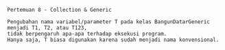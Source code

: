     Pertemuan 8 - Collection & Generic
    
    Pengubahan nama variabel/parameter T pada kelas BangunDatarGeneric 
    menjadi T1, T2, atau T123, 
    tidak berpengaruh apa-apa terhadap eksekusi program. 
    Hanya saja, T biasa digunakan karena sudah menjadi nama konvensional.

